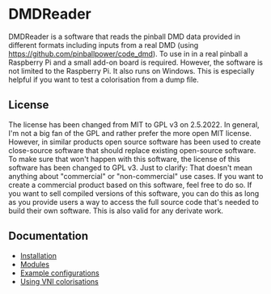 # DMDReader

DMDReader is a software that reads the pinball DMD data provided in different formats including inputs from a real DMD (using https://github.com/pinballpower/code_dmd).
To use in in a real pinball a Raspberry Pi and a small add-on board is required. However, the software is not limited to the Raspberry Pi. 
It also runs on Windows. This is especially helpful if you want to test a colorisation from a dump file.

## License
The license has been changed from MIT to GPL v3 on 2.5.2022. In general, I'm not a big fan of the GPL and rather prefer the more open MIT license. 
However, in similar products open source software has been used to create close-source software that should replace existing open-source software. 
To make sure that won't happen with this software, the license of this software has been changed to GPL v3. Just to clarify: That doesn't mean 
anything about "commercial" or "non-commercial" use cases. If you want to create a commercial product based on this software, feel free to do so. 
If you want to sell compiled versions of this software, you can do this as long as you provide users a way to access the full source code that's 
needed to build their own software. This is also valid for any derivate work.

## Documentation

- [Installation](doc/install.md)
- [Modules](doc/modules.md)
- [Example configurations](doc/examples.md)
- [Using VNI colorisations](doc/vni.md)
